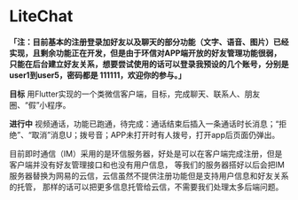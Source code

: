 # LiteChat
**「注：目前基本的注册登录加好友以及聊天的部分功能（文字、语音、图片）已经实现，且剩余功能正在开发，但是由于环信对APP端开放的好友管理功能很弱，只能在后台建立好友关系，想要尝试使用的话可以登录我预设的几个账号，分别是user1到user5，密码都是 111111，欢迎你的参与。」**

**目标** 用Flutter实现的一个类微信客户端，目标，完成聊天、联系人、朋友圈、“假”小程序。

**进行中** 视频通话，功能已跑通，待完成：通话结束后插入一条通话时长消息；“拒绝”、“取消”消息U；拨号音；APP未打开时有人拨号，打开app后页面仍弹出。

目前即时通信（IM）采用的是环信服务器，好处是可以在客户端完成注册，但是客户端并没有好友管理接口和也没有用户信息，
等我们的服务器搭好以后会把IM服务器替换为网易的云信，云信虽然不提供注册功能但是支持用户信息和好友关系的托管，
那样的话可以把更多信息托管给云信，不需要我们处理太多后端问题。

